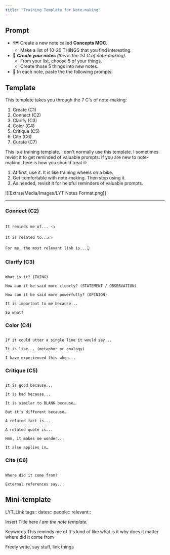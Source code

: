 ```yaml
---
title: "Training Template for Note-making"
---
```

## Prompt
- 🗺 Create a new note called **Concepts MOC**.
    - Make a list of 10-20 THINGS that you find interesting.
- 🌱 **_Create your notes_** _(this is the 1st C of note-making)_.
    - From your list, choose 5 of your things.
    - Create those 5 things into new notes. 
- 🧩 In each note, paste the the following prompts:

## Template
This template takes you through the 7 C's of note-making:

1. Create (C1)
2. Connect (C2)
3. Clarify (C3)
4. Color (C4)
5. Critique (C5)
6. Cite (C6)
7. Curate (C7)

This is a training template. I don't normally use this template. I sometimes revisit it to get reminded of valuable prompts. If you are new to note-making, here is how you should treat it:

1. At first, use it. It is like training wheels on a bike.
2. Get comfortable with note-making. Then stop using it.
3. As needed, revisit it for helpful reminders of valuable prompts.

![[Extras/Media/Images/LYT Notes Format.png]]

---

### Connect (C2)

```

It reminds me of... 👈

It is related to...👉

For me, the most relevant link is...👆

```


### Clarify (C3)

```

What is it? (THING)

How can it be said more clearly? (STATEMENT / OBSERVATION)

How can it be said more powerfully? (OPINION)

It is important to me because...

So what?

```

  
### Color (C4)

```

If it could utter a single line it would say...

It is like... (metaphor or analogy)

I have experienced this when...

```

### Critique (C5)

```

It is good because...

It is bad because...

It is similar to BLANK because…

But it’s different because…

A related fact is...

A related quote is...

Hmm, it makes me wonder...

It also applies in…

```

### Cite (C6)

```

Where did it come from?

External references say...

```

## Mini-template
LYT_Link
tags::
dates::
people::
relevant::

Insert Title here
*I am the note template.*

Keywords
This reminds me of
It's kind of like
what is it
why does it matter
where did it come from

Freely write, say stuff, link things
